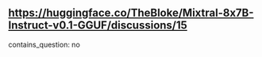 ## https://huggingface.co/TheBloke/Mixtral-8x7B-Instruct-v0.1-GGUF/discussions/15

contains_question: no